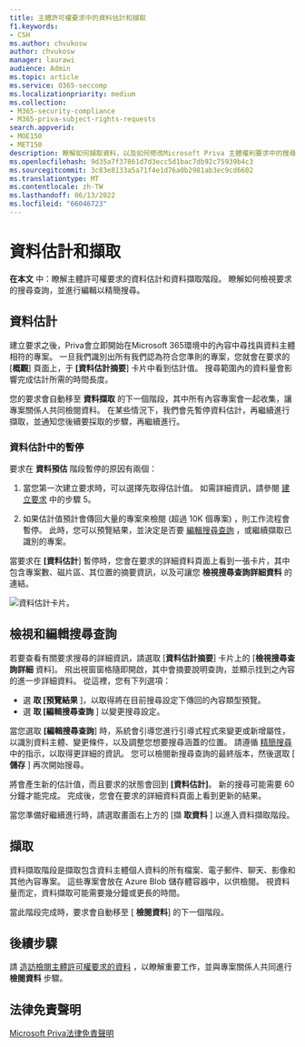 ```yaml
---
title: 主體許可權要求中的資料估計和擷取
f1.keywords:
- CSH
ms.author: chvukosw
author: chvukosw
manager: laurawi
audience: Admin
ms.topic: article
ms.service: O365-seccomp
ms.localizationpriority: medium
ms.collection:
- M365-security-compliance
- M365-priva-subject-rights-requests
search.appverid:
- MOE150
- MET150
description: 瞭解如何擷取資料，以及如何修改Microsoft Priva 主體權利要求中的搜尋設定。
ms.openlocfilehash: 9d35a7f37861d7d3ecc5d1bac7db92c75939b4c3
ms.sourcegitcommit: 3c83e8133a5a71f4e1d76a0b2981ab3ec9cd6602
ms.translationtype: MT
ms.contentlocale: zh-TW
ms.lasthandoff: 06/13/2022
ms.locfileid: "66046723"
---
```

# <a name="data-estimate-and-retrieval"></a>資料估計和擷取

**在本文** 中：瞭解主體許可權要求的資料估計和資料擷取階段。 瞭解如何檢視要求的搜尋查詢，並進行編輯以精簡搜尋。

## <a name="data-estimate"></a>資料估計
建立要求之後，Priva會立即開始在Microsoft 365環境中的內容中尋找與資料主體相符的專案。 一旦我們識別出所有我們認為符合您準則的專案，您就會在要求的 [**概觀**] 頁面上，于 **[資料估計摘要**] 卡片中看到估計值。 搜尋範圍內的資料量會影響完成估計所需的時間長度。

您的要求會自動移至 **資料擷取** 的下一個階段，其中所有內容專案會一起收集，讓專案關係人共同檢閱資料。 在某些情況下，我們會先暫停資料估計，再繼續進行擷取，並通知您後續要採取的步驟，再繼續進行。

### <a name="pause-in-data-estimate"></a>資料估計中的暫停

要求在 **資料預估** 階段暫停的原因有兩個：

1. 當您第一次建立要求時，可以選擇先取得估計值。 如需詳細資訊，請參閱 [建立要求](subject-rights-requests-create.md#create-a-request) 中的步驟 5。

2. 如果估計值預計會傳回大量的專案來檢閱 (超過 10K 個專案) ，則工作流程會暫停。 此時，您可以預覽結果，並決定是否要 [編輯搜尋查詢](subject-rights-requests-create.md#refining-your-search) ，或繼續擷取已識別的專案。

當要求在 **[資料估計**] 暫停時，您會在要求的詳細資料頁面上看到一張卡片，其中包含專案數、磁片區、其位置的摘要資訊，以及可讓您 **檢視搜尋查詢詳細資料** 的連結。

![資料估計卡片。](../media/priva-srr-data-estimate.png)

## <a name="view-and-edit-search-queries"></a>檢視和編輯搜尋查詢

若要查看有關要求搜尋的詳細資訊，請選取 [**資料估計摘要**] 卡片上的 [**檢視搜尋查詢詳細** 資料]。 飛出視窗窗格隨即開啟，其中會摘要說明查詢，並顯示找到之內容的進一步詳細資料。 從這裡，您有下列選項：

- 選 **取 [預覽結果** ]，以取得將在目前搜尋設定下傳回的內容類型預覽。
- 選 **取 [編輯搜尋查詢** ] 以變更搜尋設定。

當您選取 **[編輯搜尋查詢**] 時，系統會引導您進行引導式程式來變更或新增屬性，以識別資料主體、變更條件，以及調整您想要搜尋涵蓋的位置。 請遵循 [精簡搜尋](subject-rights-requests-create.md#refining-your-search) 中的指示，以取得更詳細的資訊。 您可以檢閱新搜尋查詢的最終版本，然後選取 [ **儲存** ] 再次開始搜尋。

將會產生新的估計值，而且要求的狀態會回到 **[資料估計]**。 新的搜尋可能需要 60 分鐘才能完成。 完成後，您會在要求的詳細資料頁面上看到更新的結果。

當您準備好繼續進行時，請選取畫面右上方的 [擷 **取資料** ] 以進入資料擷取階段。

## <a name="retrieve-data"></a>擷取

資料擷取階段是擷取包含資料主體個人資料的所有檔案、電子郵件、聊天、影像和其他內容專案。 這些專案會放在 Azure Blob 儲存體容器中，以供檢閱。 視資料量而定，資料擷取可能需要幾分鐘或更長的時間。

當此階段完成時，要求會自動移至 [ **檢閱資料**] 的下一個階段。

## <a name="next-steps"></a>後續步驟

請 [造訪檢閱主體許可權要求的資料](subject-rights-requests-data-review.md) ，以瞭解重要工作，並與專案關係人共同進行 **檢閱資料** 步驟。

## <a name="legal-disclaimer"></a>法律免責聲明

[Microsoft Priva法律免責聲明](priva-disclaimer.md)